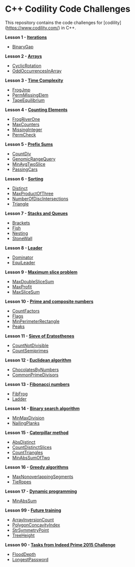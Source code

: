 # C++ Codility Code Challenges

This repository contains the code challenges for [codility] (https://www.codility.com/) in C++. 

**Lesson 1 - [Iterations](https://app.codility.com/programmers/lessons/1-iterations/)**

 - [BinaryGap](https://github.com/sky4689524/codility/blob/master/Lesson1_Iterations/BinaryGap.cpp)

**Lesson 2 - [Arrays](https://app.codility.com/programmers/lessons/2-arrays/)**

 - [CyclicRotation](https://github.com/sky4689524/codility/blob/master/Lesson2_Arrays/CyclicRotation.cpp)
 - [OddOccurrencesInArray](https://github.com/sky4689524/codility/blob/master/Lesson2_Arrays/OddOccurrencesInarray.cpp)
 

**Lesson 3 - [Time Complexity](https://app.codility.com/programmers/lessons/3-time_complexity/)**

 - [FrogJmp](https://github.com/sky4689524/codility/blob/master/Lesson3_TimeComplexity/FrogJmp.cpp)
 - [PermMissingElem](https://github.com/sky4689524/codility/blob/master/Lesson3_TimeComplexity/PermMissingElem.cpp)
 - [TapeEquilibrium](https://github.com/sky4689524/codility/blob/master/Lesson3_TimeComplexity/TapeEquilibrium.cpp)

**Lesson 4 - [Counting Elements](https://app.codility.com/programmers/lessons/4-counting_elements/)**

 - [FrogRiverOne](https://github.com/sky4689524/codility/blob/master/Lesson4_CountingElements/FrogRiverOne.cpp)
 - [MaxCounters](https://github.com/sky4689524/codility/blob/master/Lesson4_CountingElements/MaxCounters.cpp)
 - [MissingInteger](https://github.com/sky4689524/codility/blob/master/Lesson4_CountingElements/MissingInteger.cpp)
 - [PermCheck](https://github.com/sky4689524/codility/blob/master/Lesson4_CountingElements/PermCheck.cpp)


**Lesson 5 - [Prefix Sums](https://app.codility.com/programmers/lessons/5-prefix_sums/)**

 - [CountDiv](https://github.com/sky4689524/codility/blob/master/Lesson5_PrefixSums/CountDiv.cpp)
 - [GenomicRangeQuery](https://github.com/sky4689524/codility/blob/master/Lesson5_PrefixSums/GenomicRangeQuery.cpp)
 - [MinAvgTwoSlice](https://github.com/sky4689524/codility/blob/master/Lesson5_PrefixSums/MinAvgTwoSlice.cpp)
 - [PassingCars](https://github.com/sky4689524/codility/blob/master/Lesson5_PrefixSums/PassingCars.cpp)
 

**Lesson 6 - [Sorting](https://app.codility.com/programmers/lessons/6-sorting/)**

 - [Distinct](https://github.com/sky4689524/codility/blob/master/Lesson6_Sorting/Distinct.cpp)
 - [MaxProductOfThree](https://github.com/sky4689524/codility/blob/master/Lesson6_Sorting/MaxProductOfThree.cpp)
 - [NumberOfDiscIntersections](https://github.com/sky4689524/codility/blob/master/Lesson6_Sorting/NumberOfDiscIntersections.cpp)
 - [Triangle](https://github.com/sky4689524/codility/blob/master/Lesson6_Sorting/Triangle.cpp)

**Lesson 7 - [Stacks and Queues](https://app.codility.com/programmers/lessons/7-stacks_and_queues/)**

 - [Brackets](https://github.com/sky4689524/codility/blob/master/Lesson7_StacksAndQueues/Brackets.cpp)
 - [Fish](https://github.com/sky4689524/codility/blob/master/Lesson7_StacksAndQueues/Fish.cpp)
 - [Nesting](https://github.com/sky4689524/codility/blob/master/Lesson7_StacksAndQueues/Nesting.cpp)
 - [StoneWall](https://github.com/sky4689524/codility/blob/master/Lesson7_StacksAndQueues/StoneWall.cpp)
 
**Lesson 8 - [Leader](https://app.codility.com/programmers/lessons/8-leader/)**

 - [Dominator](https://github.com/sky4689524/codility/blob/master/Lesson8_Leader/Dominator.cpp)
 - [EquiLeader](https://github.com/sky4689524/codility/blob/master/Lesson8_Leader/EquiLeader.cpp)

**Lesson 9 - [Maximum slice problem](https://app.codility.com/programmers/lessons/9-maximum_slice_problem/)**

 - [MaxDoubleSliceSum](https://github.com/sky4689524/codility/blob/master/Lesson9_MaximumSliceProblem/MaxDoubleSliceSum.cpp)
 - [MaxProfit](https://github.com/sky4689524/codility/blob/master/Lesson9_MaximumSliceProblem/MaxProfit.cpp)
 - [MaxSliceSum](https://github.com/sky4689524/codility/blob/master/Lesson9_MaximumSliceProblem/MaxSliceSum.cpp)

**Lesson 10 - [Prime and composite numbers](https://app.codility.com/programmers/lessons/10-prime_and_composite_numbers/)**

 - [CountFactors](https://github.com/sky4689524/codility/blob/master/Lesson10_PrimeAndCompositeNumbers/CountFactors.cpp)
 - [Flags](https://github.com/sky4689524/codility/blob/master/Lesson10_PrimeAndCompositeNumbers/Flags.cpp)
 - [MinPerimeterRectangle](https://github.com/sky4689524/codility/blob/master/Lesson10_PrimeAndCompositeNumbers/MinPerimeterRectangle.cpp)
 - [Peaks](https://github.com/sky4689524/codility/blob/master/Lesson10_PrimeAndCompositeNumbers/Peaks.cpp)

**Lesson 11 - [Sieve of Eratosthenes](https://app.codility.com/programmers/lessons/11-sieve_of_eratosthenes/)**

 - [CountNotDivisible](https://github.com/sky4689524/codility/blob/master/Lesson11_SleveOfEratosthenes/CountNonDivisible.cpp)
 - [CountSemiprimes](https://github.com/sky4689524/codility/blob/master/Lesson11_SleveOfEratosthenes/CountSemiprimes.cpp)

**Lesson 12 - [Euclidean algorithm](https://app.codility.com/programmers/lessons/12-euclidean_algorithm/)**

 - [ChocolatesByNumbers](https://github.com/sky4689524/codility/blob/master/Lesson12_EuclideanAlgorithm/ChocolatesByNumbers.cpp)
 - [CommonPrimeDivisors](https://github.com/sky4689524/codility/blob/master/Lesson12_EuclideanAlgorithm/CommonPrimeDivisors.cpp)

**Lesson 13 - [Fibonacci numbers](https://app.codility.com/programmers/lessons/13-fibonacci_numbers/)**

 - [FibFrog](https://github.com/sky4689524/codility/blob/master/Lesson13_FibonacciNumbers/FibFrog.cpp)
 - [Ladder](https://github.com/sky4689524/codility/blob/master/Lesson13_FibonacciNumbers/Ladder.cpp)

**Lesson 14 - [Binary search algorithm](https://app.codility.com/programmers/lessons/14-binary_search_algorithm/)**

 - [MinMaxDivision](https://github.com/sky4689524/codility/blob/master/Lesson14_BinarySearchAlgorithm/MinMaxDivision.cpp)
 - [NailingPlanks](https://github.com/sky4689524/codility/blob/master/Lesson14_BinarySearchAlgorithm/NailingPlanks.cpp)

**Lesson 15 - [Caterpillar method](https://app.codility.com/programmers/lessons/15-caterpillar_method/)**

 - [AbsDistinct](https://github.com/sky4689524/codility/blob/master/Lesson15_CaterpillarMethod/AbsDistinct.cpp)
 - [CountDistinctSlices](https://github.com/sky4689524/codility/blob/master/Lesson15_CaterpillarMethod/CountDistinctSlices.cpp)
 - [CountTriangles](https://github.com/sky4689524/codility/blob/master/Lesson15_CaterpillarMethod/CountTriangles.cpp)
 - [MinAbsSumOfTwo](https://github.com/sky4689524/codility/blob/master/Lesson15_CaterpillarMethod/MinAbsSumOfTwo.cpp)

**Lesson 16 - [Greedy algorithms](https://app.codility.com/programmers/lessons/16-greedy_algorithms/)**

 - [MaxNonoverlappingSegments](https://github.com/sky4689524/codility/blob/master/Lesson16_GreedyAlgorithms/MaxNonoverlappingSegments.cpp)
 - [TieRopes](https://github.com/sky4689524/codility/blob/master/Lesson16_GreedyAlgorithms/TieRopes.cpp)

**Lesson 17 - [Dynamic programming](https://app.codility.com/programmers/lessons/17-dynamic_programming/)**

 - [MinAbsSum](https://github.com/sky4689524/codility/blob/master/Lesson17_DynamicProgramming/MinAbsSum.cpp)
 

 **Lesson 99 - [Future training](https://app.codility.com/programmers/lessons/99-future_training/)**

 - [ArrayInversionCount](https://github.com/sky4689524/codility/blob/master/Lesson99_FutureTraining/ArrayInversionCount.cpp)
 - [PolygonConcavityIndex](https://github.com/sky4689524/codility/blob/master/Lesson99_FutureTraining/PolygonConcavityIndex.cpp)
 - [StrSymmetryPoint](https://github.com/sky4689524/codility/blob/master/Lesson99_FutureTraining/StrSymmetryPoint.cpp)
 - [TreeHeight](https://github.com/sky4689524/codility/blob/master/Lesson99_FutureTraining/TreeHeight.cpp)
 

  **Lesson 90 - [Tasks from Indeed Prime 2015 Challenge](https://app.codility.com/programmers/lessons/90-tasks_from_indeed_prime_2015_challenge/)**

 - [FloodDepth](https://github.com/sky4689524/codility/blob/master/Lesson90_TasksfromIndeedPrime2016Challenge/FloodDepth.cpp)
 - [LongestPassword](https://github.com/sky4689524/codility/blob/master/Lesson90_TasksfromIndeedPrime2016Challenge/LongestPassword.cpp)
